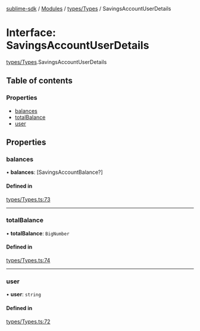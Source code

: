 [sublime-sdk](../README.md) / [Modules](../modules.md) / [types/Types](../modules/types_Types.md) / SavingsAccountUserDetails

# Interface: SavingsAccountUserDetails

[types/Types](../modules/types_Types.md).SavingsAccountUserDetails

## Table of contents

### Properties

- [balances](types_Types.SavingsAccountUserDetails.md#balances)
- [totalBalance](types_Types.SavingsAccountUserDetails.md#totalbalance)
- [user](types_Types.SavingsAccountUserDetails.md#user)

## Properties

### balances

• **balances**: [SavingsAccountBalance?]

#### Defined in

[types/Types.ts:73](https://github.com/sublime-finance/sublime-sdk/blob/1501c54/src/types/Types.ts#L73)

___

### totalBalance

• **totalBalance**: `BigNumber`

#### Defined in

[types/Types.ts:74](https://github.com/sublime-finance/sublime-sdk/blob/1501c54/src/types/Types.ts#L74)

___

### user

• **user**: `string`

#### Defined in

[types/Types.ts:72](https://github.com/sublime-finance/sublime-sdk/blob/1501c54/src/types/Types.ts#L72)
